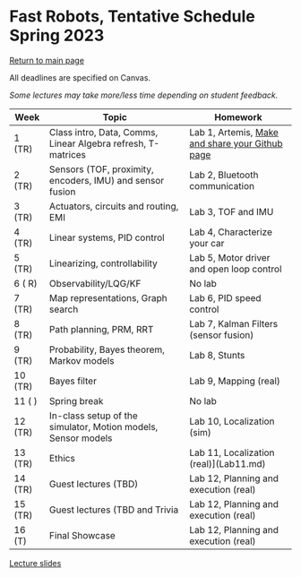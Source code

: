 # Fast Robots, Tentative Schedule Spring 2023
[Return to main page](index.md)

All deadlines are specified on Canvas.

*Some lectures may take more/less time depending on student feedback.*


| Week    | Topic                                                                | Homework                                                                                   |
| ------- | -------------------------------------------------------------------- | ------------------------------------------------------------------------------------------ |
| 1  (TR) | Class intro, Data, Comms, Linear Algebra refresh, T-matrices         | Lab 1, Artemis, [Make and share your Github page ](./tutorials/webpage_help.md) |
| 2  (TR) | Sensors (TOF, proximity, encoders, IMU) and sensor fusion            | Lab 2, Bluetooth communication                                                  |
| 3  (TR) | Actuators, circuits and routing, EMI                                 | Lab 3, TOF and IMU                                                              | 
| 4  (TR) | Linear systems, PID control                                          | Lab 4, Characterize your car                                                    |
| 5  (TR) | Linearizing, controllability                                         | Lab 5, Motor driver and open loop control                                       |
| 6  ( R) | Observability/LQG/KF                                                 | No lab                                                                                     |
| 7  (TR) | Map representations, Graph search                                    | Lab 6, PID speed control                                                        |
| 8  (TR) | Path planning, PRM, RRT                                              | Lab 7, Kalman Filters (sensor fusion)                                           |
| 9  (TR) | Probability, Bayes theorem, Markov models                            | Lab 8, Stunts                                                                   |
| 10 (TR) | Bayes filter                                                         | Lab 9, Mapping (real)                                                           |
| 11 (  ) | Spring break                                                         | No lab                                                                                     |
| 12 (TR) | In-class setup of the simulator, Motion models, Sensor models        | Lab 10, Localization (sim)                                                               |
| 13 (TR) | Ethics                                                               | Lab 11, Localization (real)](Lab11.md)                                                    |
| 14 (TR) | Guest lectures (TBD)                                                 | Lab 12, Planning and execution (real)                                          |
| 15 (TR) | Guest lectures (TBD and Trivia                                       | Lab 12, Planning and execution (real)                                          |
| 16 (T)  | Final Showcase                                                       | Lab 12, Planning and execution (real)                                          |


[Lecture slides](lectures/Readme.md)
